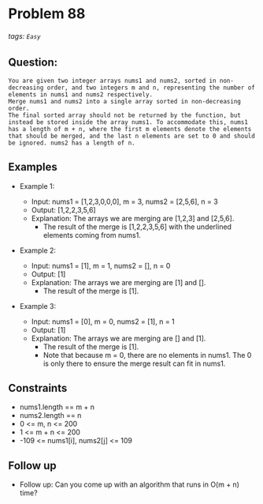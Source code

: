 # Problem 88
###### tags: `Easy`

## Question:
```
You are given two integer arrays nums1 and nums2, sorted in non-decreasing order, and two integers m and n, representing the number of elements in nums1 and nums2 respectively.
Merge nums1 and nums2 into a single array sorted in non-decreasing order.
The final sorted array should not be returned by the function, but instead be stored inside the array nums1. To accommodate this, nums1 has a length of m + n, where the first m elements denote the elements that should be merged, and the last n elements are set to 0 and should be ignored. nums2 has a length of n.
```

## Examples
* Example 1:
	* Input: nums1 = [1,2,3,0,0,0], m = 3, nums2 = [2,5,6], n = 3
	* Output: [1,2,2,3,5,6]
	* Explanation: The arrays we are merging are [1,2,3] and [2,5,6].
		* The result of the merge is [1,2,2,3,5,6] with the underlined elements coming from nums1.

* Example 2:
	* Input: nums1 = [1], m = 1, nums2 = [], n = 0
	* Output: [1]
	* Explanation: The arrays we are merging are [1] and [].
		* The result of the merge is [1].

* Example 3:
	* Input: nums1 = [0], m = 0, nums2 = [1], n = 1
	* Output: [1]
	* Explanation: The arrays we are merging are [] and [1].
		* The result of the merge is [1].
		* Note that because m = 0, there are no elements in nums1. The 0 is only there to ensure the merge result can fit in nums1.

## Constraints
* nums1.length == m + n
* nums2.length == n
* 0 <= m, n <= 200
* 1 <= m + n <= 200
* -109 <= nums1[i], nums2[j] <= 109

## Follow up

* Follow up: Can you come up with an algorithm that runs in O(m + n) time?

